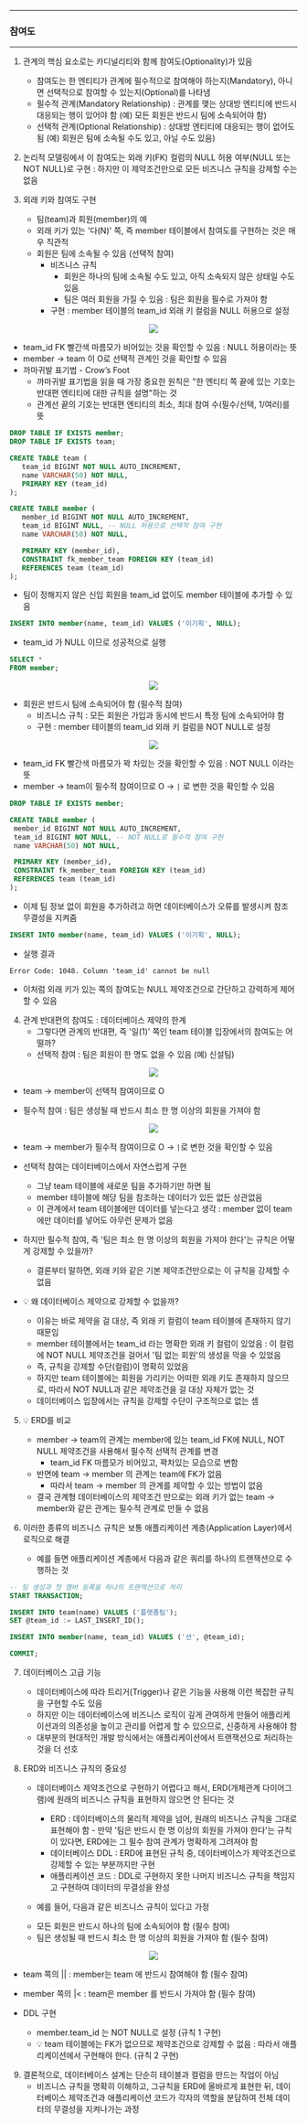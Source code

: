 -----
### 참여도
-----
1. 관계의 핵심 요소로는 카디널리티와 함께 참여도(Optionality)가 있음
   - 참여도는 한 엔티티가 관계에 필수적으로 참여해야 하는지(Mandatory), 아니면 선택적으로 참여할 수 있는지(Optional)를 나타냄
   - 필수적 관계(Mandatory Relationship) : 관계를 맺는 상대방 엔티티에 반드시 대응되는 행이 있어야 함 (예) 모든 회원은 반드시 팀에 소속되어야 함)
   - 선택적 관계(Optional Relationship) : 상대방 엔티티에 대응되는 행이 없어도 됨 (예) 회원은 팀에 소속될 수도 있고, 아닐 수도 있음)

2. 논리적 모델링에서 이 참여도는 외래 키(FK) 컬럼의 NULL 허용 여부(NULL 또는 NOT NULL)로 구현 : 하지만 이 제약조건만으로 모든 비즈니스 규칙을 강제할 수는 없음
     
3. 외래 키와 참여도 구현
   - 팀(team)과 회원(member)의 예
   - 외래 키가 있는 '다(N)' 쪽, 즉 member 테이블에서 참여도를 구현하는 것은 매우 직관적
   - 회원은 팀에 소속될 수 있음 (선택적 참여)
     + 비즈니스 규칙
       * 회원은 하나의 팀에 소속될 수도 있고, 아직 소속되지 않은 상태일 수도 있음
       * 팀은 여러 회원을 가질 수 있음 :  팀은 회원을 필수로 가져야 함
     + 구현 : member 테이블의 team_id 외래 키 컬럼을 NULL 허용으로 설정
<div align="center">
<img src="https://github.com/user-attachments/assets/62c85ea9-99cb-47c2-874b-9e41e7178b76">
</div>

   - team_id FK 빨간색 마름모가 비어있는 것을 확인할 수 있음 : NULL 허용이라는 뜻
   - member → team 이 O로 선택적 관계인 것을 확인할 수 있음
   - 까마귀발 표기법 - Crow’s Foot
      + 까마귀발 표기법을 읽을 때 가장 중요한 원칙은 "한 엔티티 쪽 끝에 있는 기호는 반대편 엔티티에 대한 규칙을 설명"하는 것
      + 관계선 끝의 기호는 반대편 엔티티의 최소, 최대 참여 수(필수/선택, 1/여러)를 뜻
```sql
DROP TABLE IF EXISTS member;
DROP TABLE IF EXISTS team;

CREATE TABLE team (
   team_id BIGINT NOT NULL AUTO_INCREMENT,
   name VARCHAR(50) NOT NULL,
   PRIMARY KEY (team_id)
);

CREATE TABLE member (
   member_id BIGINT NOT NULL AUTO_INCREMENT,
   team_id BIGINT NULL, -- NULL 허용으로 선택적 참여 구현
   name VARCHAR(50) NOT NULL,

   PRIMARY KEY (member_id),
   CONSTRAINT fk_member_team FOREIGN KEY (team_id)
   REFERENCES team (team_id)
);
```
  - 팀이 정해지지 않은 신입 회원을 team_id 없이도 member 테이블에 추가할 수 있음

```sql
INSERT INTO member(name, team_id) VALUES ('이기획', NULL);
```
   - team_id 가 NULL 이므로 성공적으로 실행
```sql
SELECT *
FROM member;
```
<div align="center">
<img src="https://github.com/user-attachments/assets/1481aa51-7006-4bcc-b0c1-030056fe932d">
</div>

   - 회원은 반드시 팀에 소속되어야 함 (필수적 참여)
     + 비즈니스 규칙 : 모든 회원은 가입과 동시에 반드시 특정 팀에 소속되어야 함    
     + 구현 : member 테이블의 team_id 외래 키 컬럼을 NOT NULL로 설정
<div align="center">
<img src="https://github.com/user-attachments/assets/8cafe73c-7c95-441c-8648-52aff445761c">
</div>

   - team_id FK 빨간색 마름모가 꽉 차있는 것을 확인할 수 있음 : NOT NULL 이라는 뜻
   - member → team이 필수적 참여이므로 O → ```|``` 로 변한 것을 확인할 수 있음
```sql
DROP TABLE IF EXISTS member;

CREATE TABLE member (
 member_id BIGINT NOT NULL AUTO_INCREMENT,
 team_id BIGINT NOT NULL, -- NOT NULL로 필수적 참여 구현
 name VARCHAR(50) NOT NULL,

 PRIMARY KEY (member_id),
 CONSTRAINT fk_member_team FOREIGN KEY (team_id)
 REFERENCES team (team_id)
);
```
   - 이제 팀 정보 없이 회원을 추가하려고 하면 데이터베이스가 오류를 발생시켜 참조 무결성을 지켜줌
```sql
INSERT INTO member(name, team_id) VALUES ('이기획', NULL);
```
  - 실행 결과
```
Error Code: 1048. Column 'team_id' cannot be null
```
   - 이처럼 외래 키가 있는 쪽의 참여도는 NULL 제약조건으로 간단하고 강력하게 제어할 수 있음

4. 관계 반대편의 참여도 : 데이터베이스 제약의 한계
   - 그렇다면 관계의 반대편, 즉 '일(1)' 쪽인 team 테이블 입장에서의 참여도는 어떨까?
   - 선택적 참여 : 팀은 회원이 한 명도 없을 수 있음 (예) 신설팀)
<div align="center">
<img src="https://github.com/user-attachments/assets/d2f57453-1d81-48f2-b72a-3abb56609d04">
</div>

   - team → member이 선택적 참여이므로 O
     
   - 필수적 참여 : 팀은 생성될 때 반드시 최소 한 명 이상의 회원을 가져야 함
<div align="center">
<img src="https://github.com/user-attachments/assets/1783bdda-51c1-471b-817b-d122805909ab">
</div>

   - team → member가 필수적 참여이므로 O  → ```|```로 변한 것을 확인할 수 있음

   - 선택적 참여는 데이터베이스에서 자연스럽게 구현
     + 그냥 team 테이블에 새로운 팀을 추가하기만 하면 됨
     + member 테이블에 해당 팀을 참조하는 데이터가 있든 없든 상관없음
     + 이 관계에서 team 테이블에만 데이터를 넣는다고 생각 : member 없이 team에만 데이터를 넣어도 아무런 문제가 없음

   - 하지만 필수적 참여, 즉 '팀은 최소 한 명 이상의 회원을 가져야 한다'는 규칙은 어떻게 강제할 수 있을까?
     + 결론부터 말하면, 외래 키와 같은 기본 제약조건만으로는 이 규칙을 강제할 수 없음

   - 💡 왜 데이터베이스 제약으로 강제할 수 없을까?
     + 이유는 바로 제약을 걸 대상, 즉 외래 키 컬럼이 team 테이블에 존재하지 않기 때문임
     + member 테이블에서는 team_id 라는 명확한 외래 키 컬럼이 있었음 : 이 컬럼에 NOT NULL 제약조건을 걸어서 '팀 없는 회원'의 생성을 막을 수 있었음
     + 즉, 규칙을 강제할 수단(컬럼)이 명확히 있었음
     + 하지만 team 테이블에는 회원을 가리키는 어떠한 외래 키도 존재하지 않으므로, 따라서 NOT NULL과 같은 제약조건을 걸 대상 자체가 없는 것
     + 데이터베이스 입장에서는 규칙을 강제할 수단이 구조적으로 없는 셈

5. 💡 ERD를 비교
   - member → team의 관계는 member에 있는 team_id FK에 NULL, NOT NULL 제약조건을 사용해서 필수적 선택적 관계를 변경
     + team_id FK 마름모가 비어있고, 꽉차있는 모습으로 변함
   - 반면에 team → member 의 관계는 team에 FK가 없음
     +  따라서 team -> member 의 관계를 제약할 수 있는 방법이 없음
   - 결국 관계형 데이터베이스의 제약조건 만으로는 외래 키가 없는 team → member와 같은 관계는 필수적 관계로 만들 수 없음

6. 이러한 종류의 비즈니스 규칙은 보통 애플리케이션 계층(Application Layer)에서 로직으로 해결
   - 예를 들면 애플리케이션 계층에서 다음과 같은 쿼리를 하나의 트랜잭션으로 수행하는 것
```sql
-- 팀 생성과 첫 멤버 등록을 하나의 트랜잭션으로 처리
START TRANSACTION;

INSERT INTO team(name) VALUES ('플랫폼팀');
SET @team_id := LAST_INSERT_ID();

INSERT INTO member(name, team_id) VALUES ('션', @team_id);

COMMIT;
```

7. 데이터베이스 고급 기능
   - 데이터베이스에 따라 트리거(Trigger)나 같은 기능을 사용해 이런 복잡한 규칙을 구현할 수도 있음
   - 하지만 이는 데이터베이스에 비즈니스 로직이 깊게 관여하게 만들어 애플리케이션과의 의존성을 높이고 관리를 어렵게 할 수 있으므로, 신중하게 사용해야 함
   - 대부분의 현대적인 개발 방식에서는 애플리케이션에서 트랜잭션으로 처리하는 것을 더 선호

8. ERD와 비즈니스 규칙의 중요성
   - 데이터베이스 제약조건으로 구현하기 어렵다고 해서, ERD(개체관계 다이어그램)에 원래의 비즈니스 규칙을 표현하지 않으면 안 된다는 것
     + ERD : 데이터베이스의 물리적 제약을 넘어, 원래의 비즈니스 규칙을 그대로 표현해야 함 - 만약 '팀은 반드시 한 명 이상의 회원을 가져야 한다'는 규칙이 있다면, ERD에는 그 필수 참여 관계가 명확하게 그려져야 함
     + 데이터베이스 DDL : ERD에 표현된 규칙 중, 데이터베이스가 제약조건으로 강제할 수 있는 부분까지만 구현
     + 애플리케이션 코드 : DDL로 구현하지 못한 나머지 비즈니스 규칙을 책임지고 구현하여 데이터의 무결성을 완성

   - 예를 들어, 다음과 같은 비즈니스 규칙이 있다고 가정
    + 모든 회원은 반드시 하나의 팀에 소속되어야 함 (필수 참여)
    + 팀은 생성될 때 반드시 최소 한 명 이상의 회원을 가져야 함 (필수 참여)
<div align="center">
<img src="https://github.com/user-attachments/assets/03781219-67ee-4014-8f71-a724b6b960dc">
</div>

   - team 쪽의 || : member는 team 에 반드시 참여해야 함 (필수 참여)
   - member 쪽의 |< : team은 member 를 반드시 가져야 함 (필수 참여)

   - DDL 구현
     + member.team_id 는 NOT NULL로 설정 (규칙 1 구현)
     + 💡 team 테이블에는 FK가 없으므로 제약조건으로 강제할 수 없음 : 따라서 애플리케이션에서 구현해야 한다. (규칙 2 구현)

9. 결론적으로, 데이터베이스 설계는 단순히 테이블과 컬럼을 만드는 작업이 아님
    - 비즈니스 규칙을 명확히 이해하고, 그규칙을 ERD에 올바르게 표현한 뒤, 데이터베이스 제약조건과 애플리케이션 코드가 각자의 역할을 분담하여 전체 데이터의 무결성을 지켜나가는 과정
